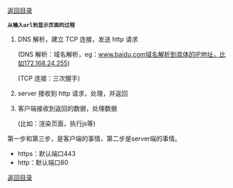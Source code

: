 [返回目录](../原生JS.md)

**` 从输入url到显示页面的过程 `**
1. DNS 解析，建立 TCP 连接，发送 http 请求 

    (DNS 解析：域名解析，eg：www.baidu.com域名解析到具体的IP地址，比如172.168.24.255)

    (TCP 连接：三次握手)

2. server 接收到 http 请求，处理，并返回

3. 客户端接收到返回的数据，处理数据

    (比如：渲染页面，执行js等)


第一步和第三步，是客户端的事情，第二步是server端的事情。

- https：默认端口443
- http：默认端口80

[返回目录](../原生JS.md)
